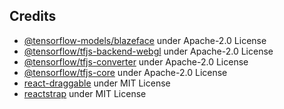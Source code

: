 ## Credits

* [@tensorflow-models/blazeface](https://github.com/tensorflow/tfjs-models) under Apache-2.0 License
* [@tensorflow/tfjs-backend-webgl](https://github.com/tensorflow/tfjs) under Apache-2.0 License
* [@tensorflow/tfjs-converter](https://github.com/tensorflow/tfjs) under Apache-2.0 License
* [@tensorflow/tfjs-core](https://github.com/tensorflow/tfjs) under Apache-2.0 License
* [react-draggable](https://github.com/react-grid-layout/react-draggable) under MIT License
* [reactstrap](https://github.com/reactstrap/reactstrap) under MIT License
